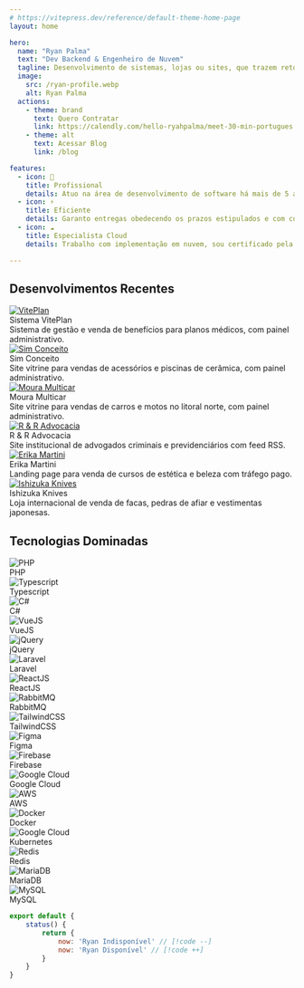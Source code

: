 ```yaml
---
# https://vitepress.dev/reference/default-theme-home-page
layout: home

hero:
  name: "Ryan Palma"
  text: "Dev Backend & Engenheiro de Nuvem"
  tagline: Desenvolvimento de sistemas, lojas ou sites, que trazem retornos significativos em seus negócios.
  image:
    src: /ryan-profile.webp
    alt: Ryan Palma
  actions:
    - theme: brand
      text: Quero Contratar
      link: https://calendly.com/hello-ryahpalma/meet-30-min-portugues
    - theme: alt
      text: Acessar Blog
      link: /blog

features:
  - icon: 🚀
    title: Profissional
    details: Atuo na área de desenvolvimento de software há mais de 5 anos e já entreguei mais de 20 projetos completos.
  - icon: ⚡️
    title: Eficiente
    details: Garanto entregas obedecendo os prazos estipulados e com contratos jurídicos descomplicados.
  - icon: ☁️
    title: Especialista Cloud
    details: Trabalho com implementação em nuvem, sou certificado pela Google Cloud como Associate Cloud Engineer.

---
```


<section class="py-12">
  <div class="max-w-7xl">
    <h1 class="text-bold">Desenvolvimentos Recentes</h1>
    <div class="mt-11 rounded-md grid w-full grid-cols-1 gap-4 md:grid-cols-2 lg:grid-cols-3">
        <div class="rounded-lg bg-[#f7f7f7] dark:bg-[#202127] text-card-foreground">
            <a target="_noblank" href="https://beneficios.viteplan.com.br/">
                <img src="/projects-viteplan.webp" alt="VitePlan"
                  class="aspect-video w-full object-cover rounded-t-md" />
            </a>
            <div class="p-6">
              <div class="mb-3 font-bold text-[#3c3c42] dark:text-[#deded5]">Sistema VitePlan</div>
              <div class="font-medium text-sm text-[#67676c] dark:text-[#98989f]">
                Sistema de gestão e venda de benefícios para planos médicos, com painel administrativo.
              </div>
            </div>
        </div>
        <div class=" rounded-lg bg-[#f7f7f7] dark:bg-[#202127] text-card-foreground">
            <a target="_noblank" href="https://www.simconceito.com">
                <img src="/projects-simconceito.webp" alt="Sim Conceito"
                  class="aspect-video w-full object-cover rounded-t-md" />
            </a>
            <div class="p-6 ">
              <div class="mb-3 font-bold text-[#3c3c42] dark:text-[#deded5]">Sim Conceito</div>
              <div class="font-medium text-sm text-[#67676c] dark:text-[#98989f]">
                Site vitrine para vendas de acessórios e piscinas de cerâmica, com painel administrativo.
              </div>
            </div>
        </div>
        <div class=" rounded-lg bg-[#f7f7f7] dark:bg-[#202127] text-card-foreground">
            <a target="_noblank" href="https://www.mouramulticar.com">
                <img src="/projects-mouramulticar.webp" alt="Moura Multicar"
                  class="aspect-video w-full object-cover rounded-t-md" />
            </a>
            <div class="p-6 ">
              <div class="mb-3 font-bold text-[#3c3c42] dark:text-[#deded5]">Moura Multicar</div>
              <div class="font-medium text-sm text-[#67676c] dark:text-[#98989f]">
                Site vitrine para vendas de carros e motos no litoral norte, com painel administrativo.
              </div>
            </div>
        </div>
        <div class=" rounded-lg bg-[#f7f7f7] dark:bg-[#202127] text-card-foreground">
            <a target="_noblank" href="https://www.reradvocacia.adv.br">
                <img src="/projects-reradvocacia.webp" alt="R & R Advocacia"
                  class="aspect-video w-full object-cover rounded-t-md" />
            </a>
            <div class="p-6 ">
              <div class="mb-3 font-bold text-[#3c3c42] dark:text-[#deded5]">R & R Advocacia</div>
              <div class="font-medium text-sm text-[#67676c] dark:text-[#98989f]">
                Site institucional de advogados criminais e previdenciários com feed RSS.
              </div>
            </div>
        </div>
        <div class=" rounded-lg bg-[#f7f7f7] dark:bg-[#202127] text-card-foreground">
            <a target="_noblank" href="https://www.erikamartini.com.br">
                <img src="/projects-erikamartini.webp" alt="Erika Martini"
                  class="aspect-video w-full object-cover rounded-t-md" />
            </a>
            <div class="p-6 ">
              <div class="mb-3 font-bold text-[#3c3c42] dark:text-[#deded5]">Erika Martini</div>
              <div class="font-medium text-sm text-[#67676c] dark:text-[#98989f]">
                Landing page para venda de cursos de estética e beleza com tráfego pago.
              </div>
            </div>
        </div>
        <div class=" rounded-lg bg-[#f7f7f7] dark:bg-[#202127] text-card-foreground">
            <a target="_noblank" href="https://www.ishizukaknives.com">
                <img src="/projects-ishizukaknives.webp" alt="Ishizuka Knives"
                  class="aspect-video w-full object-cover rounded-t-md" />
            </a>
            <div class="p-6 ">
              <div class="mb-3 font-bold text-[#3c3c42] dark:text-[#deded5]">Ishizuka Knives</div>
              <div class="font-medium text-sm text-[#67676c] dark:text-[#98989f]">
                Loja internacional de venda de facas, pedras de afiar e vestimentas japonesas.
              </div>
            </div>
        </div>
    </div>
  </div>
</section>

<section class="pb-12">
  <div class="max-w-7xl">
    <h1 class="text-bold">Tecnologias Dominadas</h1>
    <div class="mt-11 rounded-md grid w-full grid-cols-2 gap-4 md:grid-cols-3 lg:grid-cols-6">
        <div class="rounded-lg bg-[#f7f7f7] dark:bg-[#202127] text-card-foreground">
            <div class="w-full h-30 flex justify-center items-center bg-blue-500 rounded-t-md">
                <img src="https://www.php.net/images/logos/php-logo-white.svg" alt="PHP"
                  class="w-40 lg:w-full object-cover rounded-t-md p-10" />
            </div>
            <div class="p-5">
              <div class="font-bold text-[#3c3c42] dark:text-[#deded5]">PHP</div>
            </div>
        </div>
        <div class="rounded-lg bg-[#f7f7f7] dark:bg-[#202127] text-card-foreground">
            <div class="w-full h-30 flex justify-center items-center bg-indigo-400 rounded-t-md">
                <img src="https://upload.wikimedia.org/wikipedia/commons/4/4c/Typescript_logo_2020.svg" alt="Typescript"
                  class="w-40 lg:w-full object-cover rounded-t-md p-12" />
            </div>
            <div class="p-5">
              <div class="font-bold text-[#3c3c42] dark:text-[#deded5]">Typescript</div>
            </div>
        </div>
        <div class="rounded-lg bg-[#f7f7f7] dark:bg-[#202127] text-card-foreground">
            <div class="w-full h-30 flex justify-center items-center bg-gray-800 rounded-t-md">
                <img src="https://upload.wikimedia.org/wikipedia/commons/b/bd/Logo_C_sharp.svg" alt="C#"
                  class="w-40 lg:w-full object-cover rounded-t-md p-12" />
            </div>
            <div class="p-5">
              <div class="font-bold text-[#3c3c42] dark:text-[#deded5]">C#</div>
            </div>
        </div>
        <div class="rounded-lg bg-[#f7f7f7] dark:bg-[#202127] text-card-foreground">
            <div class="w-full h-30 flex justify-center items-center bg-green-200 rounded-t-md">
                <img src="https://upload.wikimedia.org/wikipedia/commons/9/95/Vue.js_Logo_2.svg" alt="VueJS"
                  class="w-40 lg:w-full object-cover rounded-t-md p-12" />
            </div>
            <div class="p-5">
              <div class="font-bold text-[#3c3c42] dark:text-[#deded5]">VueJS</div>
            </div>
        </div>
        <div class="rounded-lg bg-[#f7f7f7] dark:bg-[#202127] text-card-foreground">
            <div class="w-full h-30 flex justify-center items-center bg-blue-800 rounded-t-md">
                <img src="https://brand.jquery.org/wp-content/themes/jquery/images/logo-jquery-foundation.png" alt="jQuery"
                  class="w-40 lg:w-full object-cover rounded-t-md p-10" />
            </div>
            <div class="p-5">
              <div class="font-bold text-[#3c3c42] dark:text-[#deded5]">jQuery</div>
            </div>
        </div>
        <div class="rounded-lg bg-[#f7f7f7] dark:bg-[#202127] text-card-foreground">
            <div class="w-full h-30 flex justify-center items-center bg-red-500 rounded-t-md">
                <img src="https://upload.wikimedia.org/wikipedia/commons/9/9a/Laravel.svg" alt="Laravel"
                  class="w-40 lg:w-full object-cover rounded-t-md p-12 invert brightness-0" />
            </div>
            <div class="p-5">
              <div class="font-bold text-[#3c3c42] dark:text-[#deded5]">Laravel</div>
            </div>
        </div>
        <div class="rounded-lg bg-[#f7f7f7] dark:bg-[#202127] text-card-foreground">
            <div class="w-full h-30 flex justify-center items-center bg-gray-500 rounded-t-md">
                <img src="https://upload.wikimedia.org/wikipedia/commons/a/a7/React-icon.svg" alt="ReactJS"
                  class="w-40 lg:w-full object-cover rounded-t-md p-12 invert brightness-0" />
            </div>
            <div class="p-5">
              <div class="font-bold text-[#3c3c42] dark:text-[#deded5]">ReactJS</div>
            </div>
        </div>
        <div class="rounded-lg bg-[#f7f7f7] dark:bg-[#202127] text-card-foreground">
            <div class="w-full h-30 flex justify-center items-center bg-zinc-800 rounded-t-md">
                <img src="https://www.rabbitmq.com/img/rabbitmq-logo-with-name.svg" alt="RabbitMQ"
                  class="w-40 lg:w-full object-cover rounded-t-md p-10" />
            </div>
            <div class="p-5">
              <div class="font-bold text-[#3c3c42] dark:text-[#deded5]">RabbitMQ</div>
            </div>
        </div>
        <div class="rounded-lg bg-[#f7f7f7] dark:bg-[#202127] text-card-foreground">
            <div class="w-full h-30 flex justify-center items-center bg-teal-800 rounded-t-md">
                <img src="https://tailwindcss.com/_next/static/media/tailwindcss-mark.d52e9897.svg" alt="TailwindCSS"
                  class="w-40 lg:w-full object-cover rounded-t-md p-10" />
            </div>
            <div class="p-5">
              <div class="font-bold text-[#3c3c42] dark:text-[#deded5]">TailwindCSS</div>
            </div>
        </div>
        <div class="rounded-lg bg-[#f7f7f7] dark:bg-[#202127] text-card-foreground">
            <div class="w-full h-30 flex justify-center items-center bg-zinc-800 rounded-t-md">
                <img src="https://upload.wikimedia.org/wikipedia/commons/3/33/Figma-logo.svg" alt="Figma"
                  class="w-30 object-cover rounded-t-md p-10" />
            </div>
            <div class="p-5">
              <div class="font-bold text-[#3c3c42] dark:text-[#deded5]">Figma</div>
            </div>
        </div>
        <div class="rounded-lg bg-[#f7f7f7] dark:bg-[#202127] text-card-foreground">
            <div class="w-full h-30 flex justify-center items-center bg-gray-700 rounded-t-md">
                <img src="https://firebase.google.com/static/images/brand-guidelines/product-logo.png" alt="Firebase"
                  class="w-40 lg:w-full object-cover rounded-t-md p-12" />
            </div>
            <div class="p-5">
              <div class="font-bold text-[#3c3c42] dark:text-[#deded5]">Firebase</div>
            </div>
        </div>
        <div class="rounded-lg bg-[#f7f7f7] dark:bg-[#202127] text-card-foreground">
            <div class="w-full h-30 flex justify-center items-center bg-zinc-600 rounded-t-md">
                <img src="https://lh3.googleusercontent.com/VEnnK2SyklusfxZ3dIYjlQH3xSwK2BFSJ69TFQ9g8HjM6m3CouRlTia5FW3z3GS0x83WC9TylZCaA9Jf_2kmr7mXxI9_HYLZTFy_bg" alt="Google Cloud"
                  class="w-40 lg:w-full object-cover rounded-t-md p-10" />
            </div>
            <div class="p-5">
              <div class="font-bold text-[#3c3c42] dark:text-[#deded5]">Google Cloud</div>
            </div>
        </div>
        <div class="rounded-lg bg-[#f7f7f7] dark:bg-[#202127] text-card-foreground">
            <div class="w-full h-30 flex justify-center items-center bg-cyan-200 rounded-t-md">
                <img src="https://upload.wikimedia.org/wikipedia/commons/9/93/Amazon_Web_Services_Logo.svg" alt="AWS"
                  class="w-40 lg:w-full object-cover rounded-t-md p-10" />
            </div>
            <div class="p-5">
              <div class="font-bold text-[#3c3c42] dark:text-[#deded5]">AWS</div>
            </div>
        </div>
        <div class="rounded-lg bg-[#f7f7f7] dark:bg-[#202127] text-card-foreground">
            <div class="w-full h-30 flex justify-center items-center bg-gray-700 rounded-t-md">
                <img src="https://upload.wikimedia.org/wikipedia/en/f/f4/Docker_logo.svg" alt="Docker"
                  class="w-40 lg:w-full object-cover rounded-t-md p-6" />
            </div>
            <div class="p-5">
              <div class="font-bold text-[#3c3c42] dark:text-[#deded5]">Docker</div>
            </div>
        </div>
        <div class="rounded-lg bg-[#f7f7f7] dark:bg-[#202127] text-card-foreground">
            <div class="w-full h-30 flex justify-center items-center bg-gray-600 rounded-t-md">
                <img src="https://upload.wikimedia.org/wikipedia/commons/3/39/Kubernetes_logo_without_workmark.svg" alt="Google Cloud"
                  class="w-40 lg:w-full object-cover rounded-t-md p-12" />
            </div>
            <div class="p-5">
              <div class="font-bold text-[#3c3c42] dark:text-[#deded5]">Kubernetes</div>
            </div>
        </div>
        <div class="rounded-lg bg-[#f7f7f7] dark:bg-[#202127] text-card-foreground">
            <div class="w-full h-30 flex justify-center items-center bg-red-500 rounded-t-md">
                <img src="https://upload.wikimedia.org/wikipedia/commons/6/64/Logo-redis.svg" alt="Redis"
                  class="w-40 lg:w-full object-cover rounded-t-md p-8" />
            </div>
            <div class="p-5">
              <div class="font-bold text-[#3c3c42] dark:text-[#deded5]">Redis</div>
            </div>
        </div>
        <div class="rounded-lg bg-[#f7f7f7] dark:bg-[#202127] text-card-foreground">
            <div class="w-full h-30 flex justify-center items-center bg-blue-600 rounded-t-md">
                <img src="https://mariadb.com/wp-content/uploads/2019/11/mariadb-logo_white-transparent-600x150.png" alt="MariaDB"
                  class="w-40 lg:w-full object-cover rounded-t-md p-5" />
            </div>
            <div class="p-5">
              <div class="font-bold text-[#3c3c42] dark:text-[#deded5]">MariaDB</div>
            </div>
        </div>
        <div class="rounded-lg bg-[#f7f7f7] dark:bg-[#202127] text-card-foreground">
            <div class="w-full h-30 flex justify-center items-center bg-yellow-300 rounded-t-md">
                <img src="https://www.mysql.com/common/logos/logo-mysql-170x115.png" alt="MySQL"
                  class="w-40 lg:w-full object-cover rounded-t-md p-10 brightness-0" />
            </div>
            <div class="p-5">
              <div class="font-bold text-[#3c3c42] dark:text-[#deded5]">MySQL</div>
            </div>
        </div>
    </div>
  </div>
</section>

```js
export default {
    status() {
        return {
            now: 'Ryan Indisponível' // [!code --]
            now: 'Ryan Disponível' // [!code ++]
        }
    }
}
```